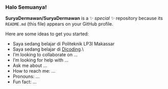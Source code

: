 ### Halo Semuanya!


**SuryaDermawan/SuryaDermawan** is a ✨ _special_ ✨ repository because its `README.md` (this file) appears on your GitHub profile.

Here are some ideas to get you started:

- Saya sedang belajar di Politeknik LP3I Makassar
- Saya sedang belajar di [Dicoding](https://www.dicoding.com/).\
- I’m looking to collaborate on ...
- I’m looking for help with ...
- Ask me about ...
- How to reach me: ...
- Pronouns: ...
- Fun fact: ...

